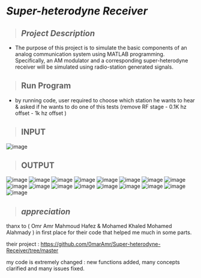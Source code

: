 # _**Super-heterodyne Receiver**_
> ## _Project Description_
   * The purpose of this project is to simulate the basic components of an analog communication system using
    MATLAB programming. Specifically, an AM modulator and a corresponding super-heterodyne receiver
    will be simulated using radio-station generated signals.

> ## __Run Program__
   * by running code, user required to choose which station he wants to hear & asked if he wants to do one of this tests (remove RF stage - 0.1K hz offset - 1k hz offset )


> ## __INPUT__
![image](https://github.com/user-attachments/assets/08f4b028-cf10-42f7-b23d-716a4aad26e6)
> ## __OUTPUT__
![image](https://github.com/user-attachments/assets/52612109-a1d4-4c9a-8a80-2b33d5e5da4e) ![image](https://github.com/user-attachments/assets/9414d514-2b86-4db7-809a-9368944e0730)
![image](https://github.com/user-attachments/assets/911af4a0-a4e8-40e7-8dd8-9c9bf8a36d99) ![image](https://github.com/user-attachments/assets/f16edc77-82d2-4da3-acfe-ed28d181ad1b)
![image](https://github.com/user-attachments/assets/8908e4f3-f8ec-4418-af9b-d06510d25972)
![image](https://github.com/user-attachments/assets/29959fde-397d-4949-8260-d3be4cd7f1e4)
![image](https://github.com/user-attachments/assets/b13fce4f-cff5-4397-9b58-0b7bf3a8c3b4)
![image](https://github.com/user-attachments/assets/4a3b8c9a-1d38-4cab-a773-5659be0ddc89)
![image](https://github.com/user-attachments/assets/82de5320-ef10-486e-95d1-32e449056071)
![image](https://github.com/user-attachments/assets/f0ba3b73-c53a-4142-8893-2d8d3923508f)
![image](https://github.com/user-attachments/assets/86df6ca2-103d-45e2-b525-3c979ec2ebe2)
![image](https://github.com/user-attachments/assets/8f7f24b2-3c5a-4b81-a60f-8fc1800dcf06)
![image](https://github.com/user-attachments/assets/4c8c9d40-c701-4dc3-99aa-163833cf06b0)
![image](https://github.com/user-attachments/assets/850344c0-806d-4a49-8064-295fda376361)
![image](https://github.com/user-attachments/assets/6197cdf9-d2cb-4fa5-87e9-c118834dc978)
![image](https://github.com/user-attachments/assets/e1e760f1-0c2b-4229-b204-a1851f0a94fa)
![image](https://github.com/user-attachments/assets/f63c092b-a30b-45b4-8604-f5227edf8157)


















> ## _appreciation_
thanx to ( Omr Amr Mahmoud Hafez & Mohamed Khaled Mohamed Alahmady ) in first place for their code that helped me much in some parts.

their project :  https://github.com/0marAmr/Super-heterodyne-Receiver/tree/master

my code is extremely changed : new functions added, many concepts clarified and many issues fixed.

